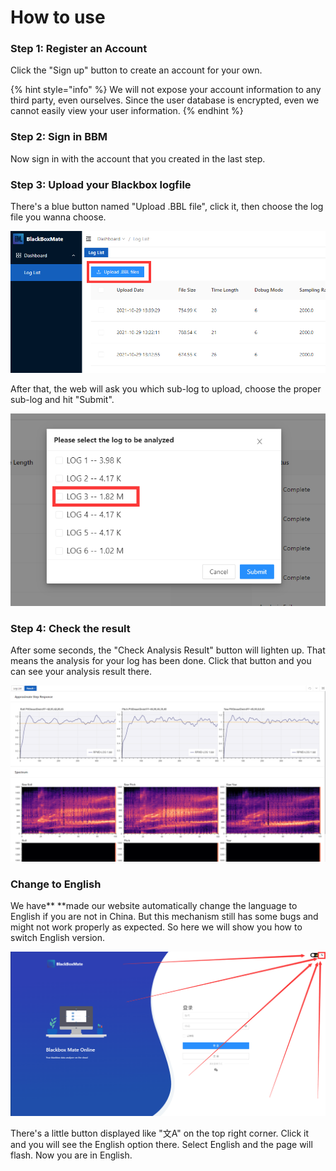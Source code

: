 # How to use

### Step 1: Register an Account

Click the "Sign up" button to create an account for your own.

{% hint style="info" %}
We will not expose your account information to any third party, even ourselves. Since the user database is encrypted, even we cannot easily view your user information.
{% endhint %}

### Step 2: Sign in BBM

Now sign in with the account that you created in the last step.

### Step 3: Upload your Blackbox logfile

There's a blue button named "Upload .BBL file", click it, then choose the log file you wanna choose.

![](../.gitbook/assets/upload-bbl-files.png)

After that, the web will ask you which sub-log to upload, choose the proper sub-log and hit "Submit".

![](../.gitbook/assets/select-sub-log.png)

### Step 4: Check the result

After some seconds, the "Check Analysis Result" button will lighten up. That means the analysis for your log has been done. Click that button and you can see your analysis result there.

![](../.gitbook/assets/check-the-result.png)

### **Change to English**

We have** **made our website automatically change the language to English if you are not in China. But this mechanism still has some bugs and might not work properly as expected. So here we will show you how to switch English version.

![](../.gitbook/assets/change-language.png)

There's a little button displayed like "文A" on the top right corner. Click it and you will see the English option there. Select English and the page will flash. Now you are in English.

